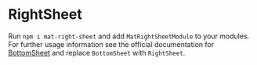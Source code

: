 # RightSheet

Run `npm i mat-right-sheet` and add `MatRightSheetModule` to your modules. For further usage information see the official documentation for [BottomSheet](https://material.angular.io/components/component/bottom-sheet) and replace `BottomSheet` with `RightSheet`.
